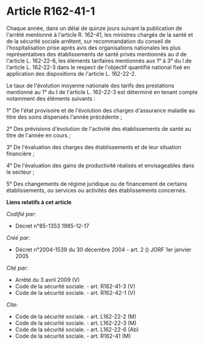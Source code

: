 # Article R162-41-1

Chaque année, dans un délai de quinze jours suivant la publication de l'arrêté mentionné à l'article R. 162-41, les ministres
chargés de la santé et de la sécurité sociale arrêtent, sur recommandation du conseil de l'hospitalisation prise après avis
des organisations nationales les plus représentatives des établissements de santé privés mentionnés au d de l'article L.
162-22-6, les éléments tarifaires mentionnés aux 1° à 3° du I de l'article L. 162-22-3 dans le respect de l'objectif
quantifié national fixé en application des dispositions de l'article L. 162-22-2.

Le taux de l'évolution moyenne nationale des tarifs des prestations mentionné au 1° du I de l'article L. 162-22-3 est
déterminé en tenant compte notamment des éléments suivants :

1° De l'état provisoire et de l'évolution des charges d'assurance maladie au titre des soins dispensés l'année précédente ;

2° Des prévisions d'évolution de l'activité des établissements de santé au titre de l'année en cours ;

3° De l'évaluation des charges des établissements et de leur situation financière ;

4° De l'évaluation des gains de productivité réalisés et envisageables dans le secteur ;

5° Des changements de régime juridique ou de financement de certains établissements, ou services ou activités des
établissements concernés.

**Liens relatifs à cet article**

_Codifié par_:

  - Décret n°85-1353 1985-12-17

_Créé par_:

  - Décret n°2004-1539 du 30 décembre 2004 - art. 2 () JORF 1er janvier 2005

_Cité par_:

  - Arrêté du 3 avril 2009 (V)
  - Code de la sécurité sociale. - art. R162-41-3 (V)
  - Code de la sécurité sociale. - art. R162-42-1 (V)

_Cite_:

  - Code de la sécurité sociale. - art. L162-22-2 (M)
  - Code de la sécurité sociale. - art. L162-22-3 (M)
  - Code de la sécurité sociale. - art. L162-22-6 (Ab)
  - Code de la sécurité sociale. - art. R162-41 (M)
